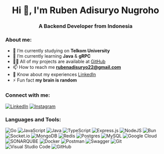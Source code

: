 <h1 align="center">Hi 👋, I'm Ruben Adisuryo Nugroho</h1>

<h3 align="center">A Backend Developer from Indonesia</h3>

### About me:
-   🔭 I’m currently studying on **Telkom University**
-   🌱 I’m currently learning **Java** & **gRPC**
-   👨‍💻 All of my projects are available at [GitHub](https://github.com/YungBenn)
-   📫 How to reach me **rubenadisuryo22@gmail.com**
-   📄 Know about my experiences [LinkedIn](https://www.linkedin.com/in/ruben-adisuryo-nugroho-21b9261b3/)
-   ⚡ Fun fact **my brain is random**

### Connect with me:
[![LinkedIn](https://img.shields.io/badge/linkedin-0A66C2.svg?style=for-the-badge&logo=linkedin&logoColor=white)](https://linkedin.com/in/ruben-adisuryo-nugroho-21b9261b3)
[![Instagram](https://img.shields.io/badge/instagram-E4405F.svg?style=for-the-badge&logo=instagram&logoColor=white)](https://instagram.com/rubenadi_)

### Languages and Tools:
![Go](https://img.shields.io/badge/go-%2300ADD8.svg?style=for-the-badge&logo=go&logoColor=white) ![JavaScript](https://img.shields.io/badge/javascript-%23323330.svg?style=for-the-badge&logo=javascript&logoColor=%23F7DF1E) ![Java](https://img.shields.io/badge/java-%23ED8B00.svg?style=for-the-badge&logo=openjdk&logoColor=white) ![TypeScript](https://img.shields.io/badge/typescript-3178C6.svg?style=for-the-badge&logo=typescript&logoColor=white) ![Express.js](https://img.shields.io/badge/express.js-%23404d59.svg?style=for-the-badge&logo=express&logoColor=%2361DAFB)  ![NodeJS](https://img.shields.io/badge/node.js-339933?style=for-the-badge&logo=node.js&logoColor=white)  ![Bun](https://img.shields.io/badge/Bun-%23000000.svg?style=for-the-badge&logo=bun&logoColor=white) ![Socket.io](https://img.shields.io/badge/Socket.io-black?style=for-the-badge&logo=socket.io&badgeColor=010101) ![MongoDB](https://img.shields.io/badge/MongoDB-%234ea94b.svg?style=for-the-badge&logo=mongodb&logoColor=white) ![Redis](https://img.shields.io/badge/redis-%23DD0031.svg?style=for-the-badge&logo=redis&logoColor=white) ![Postgres](https://img.shields.io/badge/postgres-%23316192.svg?style=for-the-badge&logo=postgresql&logoColor=white)  ![MySQL](https://img.shields.io/badge/mysql-%2300f.svg?style=for-the-badge&logo=mysql&logoColor=white)  ![Google Cloud](https://img.shields.io/badge/GoogleCloud-%234285F4.svg?style=for-the-badge&logo=google-cloud&logoColor=white) ![SONARQUBE](https://img.shields.io/badge/sonarqube-4E9BCD.svg?style=for-the-badge&logo=sonarqube&logoColor=white&color=%234E9BCD) ![Docker](https://img.shields.io/badge/docker-%230db7ed.svg?style=for-the-badge&logo=docker&logoColor=white) ![Postman](https://img.shields.io/badge/Postman-FF6C37?style=for-the-badge&logo=postman&logoColor=white) ![Swagger](https://img.shields.io/badge/-Swagger-%23Clojure?style=for-the-badge&logo=swagger&logoColor=white)  ![Git](https://img.shields.io/badge/Git-F05032.svg?style=for-the-badge&logo=git&logoColor=white) ![Visual Studio Code](https://img.shields.io/badge/Visual%20Studio%20Code-007ACC.svg?style=for-the-badge&logo=git&logoColor=white) ![GitHub](https://img.shields.io/badge/GitHub-181717.svg?style=for-the-badge&logo=git&logoColor=white) 
